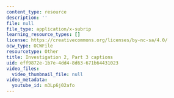 ```yaml
---
content_type: resource
description: ''
file: null
file_type: application/x-subrip
learning_resource_types: []
license: https://creativecommons.org/licenses/by-nc-sa/4.0/
ocw_type: OCWFile
resourcetype: Other
title: Investigation 2, Part 3 captions
uid: eff9872e-1b7e-4dd4-8d63-671b64431023
video_files:
  video_thumbnail_file: null
video_metadata:
  youtube_id: m3Lp6j02afo
---
```

